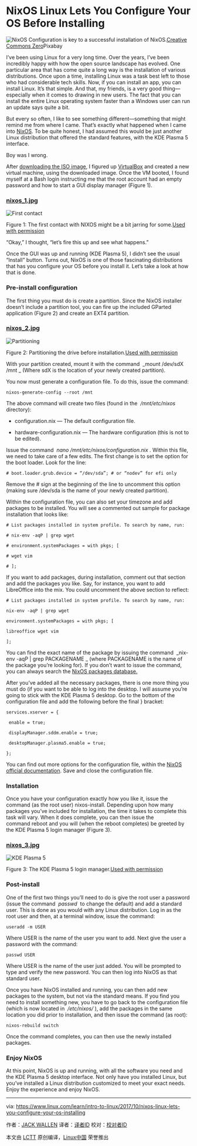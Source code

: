 NixOS Linux Lets You Configure Your OS Before Installing
============================================================

![NixOS](https://www.linux.com/sites/lcom/files/styles/rendered_file/public/configuration.jpg?itok=IjKuFz05 "NixOS")
Configuration is key to a successful installation of NixOS.[Creative Commons Zero][4]Pixabay

I’ve been using Linux for a very long time. Over the years, I’ve been incredibly happy with how the open source landscape has evolved. One particular area that has come quite a long way is the installation of various distributions. Once upon a time, installing Linux was a task best left to those who had considerable tech skills. Now, if you can install an app, you can install Linux. It’s that simple. And that, my friends, is a very good thing—especially when it comes to drawing in new users. The fact that you can install the entire Linux operating system faster than a Windows user can run an update says quite a bit.

But every so often, I like to see something different—something that might remind me from where I came. That’s exactly what happened when I came into [NixOS][9]. To be quite honest, I had assumed this would be just another Linux distribution that offered the standard features, with the KDE Plasma 5 interface.

Boy was I wrong.

After [downloading the ISO image][10], I figured up [VirtualBox][11] and created a new virtual machine, using the downloaded image. Once the VM booted, I found myself at a Bash login instructing me that the root account had an empty password and how to start a GUI display manager (Figure 1).

### [nixos_1.jpg][5]

![First contact](https://www.linux.com/sites/lcom/files/styles/rendered_file/public/nixos_1.jpg?itok=VkGTO2Tg "First contact")

Figure 1: The first contact with NIXOS might be a bit jarring for some.[Used with permission][1]

“Okay,” I thought, “let’s fire this up and see what happens.”

Once the GUI was up and running (KDE Plasma 5), I didn’t see the usual “Install” button. Turns out, NixOS is one of those fascinating distributions that has you configure your OS before you install it. Let’s take a look at how that is done.

### Pre-install configuration

The first thing you must do is create a partition. Since the NixOS installer doesn’t include a partition tool, you can fire up the included GParted application (Figure 2) and create an EXT4 partition.

### [nixos_2.jpg][6]

![Partitioning](https://www.linux.com/sites/lcom/files/styles/rendered_file/public/nixos_2.jpg?itok=nta-bl-S "Partitioning")

Figure 2: Partitioning the drive before installation.[Used with permission][2]

With your partition created, mount it with the command  _mount /dev/sdX /mnt _ (Where sdX is the location of your newly created partition).

You now must generate a configuration file. To do this, issue the command:

```
nixos-generate-config --root /mnt
```

The above command will create two files (found in the  _/mnt/etc/nixos_ directory):

*   configuration.nix — The default configuration file.

*   hardware-configuration.nix — The hardware configuration (this is not to be edited).

Issue the command  _nano /mnt/etc/nixos/configuration.nix_ . Within this file, we need to take care of a few edits. The first change is to set the option for the boot loader. Look for the line:

```
# boot.loader.grub.device = “/dev/sda”; # or “nodev” for efi only
```

Remove the # sign at the beginning of the line to uncomment this option (making sure /dev/sda is the name of your newly created partition).

Within the configuration file, you can also set your timezone and add packages to be installed. You will see a commented out sample for package installation that looks like:

```
# List packages installed in system profile. To search by name, run:

# nix-env -aqP | grep wget

# environment.systemPackages = with pkgs; [

# wget vim

# ];
```

If you want to add packages, during installation, comment out that section and add the packages you like. Say, for instance, you want to add LibreOffice into the mix. You could uncomment the above section to reflect:

```
# List packages installed in system profile. To search by name, run:

nix-env -aqP | grep wget

environment.systemPackages = with pkgs; [

libreoffice wget vim

];
```

You can find the exact name of the package by issuing the command  _nix-env -aqP | grep PACKAGENAME _ (where PACKAGENAME is the name of the package you’re looking for). If you don’t want to issue the command, you can always search the [NixOS packages database.][12]

After you’ve added all the necessary packages, there is one more thing you must do (if you want to be able to log into the desktop. I will assume you’re going to stick with the KDE Plasma 5 desktop. Go to the bottom of the configuration file and add the following before the final } bracket:

```
services.xserver = {

 enable = true;

 displayManager.sddm.enable = true;

 desktopManager.plasma5.enable = true;

};
```

You can find out more options for the configuration file, within the [NixOS official documentation][13]. Save and close the configuration file.

### Installation

Once you have your configuration exactly how you like it, issue the command (as the root user) nixos-install. Depending upon how many packages you’ve included for installation, the time it takes to complete this task will vary. When it does complete, you can then issue the command reboot and you will (when the reboot completes) be greeted by the KDE Plasma 5 login manager (Figure 3).

### [nixos_3.jpg][7]

![KDE Plasma 5](https://www.linux.com/sites/lcom/files/styles/rendered_file/public/nixos_3.jpg?itok=DdsB5opR "KDE Plasma 5")

Figure 3: The KDE Plasma 5 login manager.[Used with permission][3]

### Post-install

One of the first two things you’ll need to do is give the root user a password (issue the command  _passwd_  to change the default) and add a standard user. This is done as you would with any Linux distribution. Log in as the root user and then, at a terminal window, issue the command:

```
useradd -m USER
```

Where USER is the name of the user you want to add. Next give the user a password with the command:

```
passwd USER
```

Where USER is the name of the user just added. You will be prompted to type and verify the new password. You can then log into NixOS as that standard user.

Once you have NixOS installed and running, you can then add new packages to the system, but not via the standard means. If you find you need to install something new, you have to go back to the configuration file (which is now located in  _/etc/nixos/_ ), add the packages in the same location you did prior to installation, and then issue the command (as root):

```
nixos-rebuild switch
```

Once the command completes, you can then use the newly installed packages.

### Enjoy NixOS

At this point, NixOS is up and running, with all the software you need and the KDE Plasma 5 desktop interface. Not only have you installed Linux, but you’ve installed a Linux distribution customized to meet your exact needs. Enjoy the experience and enjoy NixOS.

--------------------------------------------------------------------------------

via: https://www.linux.com/learn/intro-to-linux/2017/10/nixos-linux-lets-you-configure-your-os-installing

作者：[JACK WALLEN][a]
译者：[译者ID](https://github.com/译者ID)
校对：[校对者ID](https://github.com/校对者ID)

本文由 [LCTT](https://github.com/LCTT/TranslateProject) 原创编译，[Linux中国](https://linux.cn/) 荣誉推出

[a]:https://www.linux.com/users/jlwallen
[1]:https://www.linux.com/licenses/category/used-permission
[2]:https://www.linux.com/licenses/category/used-permission
[3]:https://www.linux.com/licenses/category/used-permission
[4]:https://www.linux.com/licenses/category/creative-commons-zero
[5]:https://www.linux.com/files/images/nixos1jpg
[6]:https://www.linux.com/files/images/nixos2jpg
[7]:https://www.linux.com/files/images/nixos3jpg
[8]:https://www.linux.com/files/images/configurationjpg
[9]:https://nixos.org/
[10]:https://nixos.org/nixos/download.html
[11]:https://www.virtualbox.org/wiki/Downloads
[12]:https://nixos.org/nixos/packages.html
[13]:https://nixos.org/nixos/manual/index.html#ch-configuration
